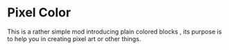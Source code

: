 # Pixel Color
This is a rather simple mod introducing plain colored blocks , its purpose is to help you in creating pixel art or other things.
